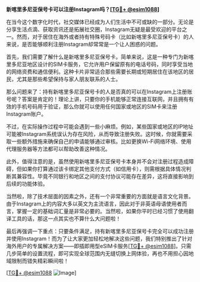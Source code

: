 **新喀里多尼亚保号卡可以注册Instagram吗？[[TG💪+ @esim1088](https://t.me/s/esim1088)]**

在当今这个数字化时代，社交媒体已经成为人们生活中不可或缺的一部分。无论是分享生活点滴、获取资讯还是拓展社交圈，Instagram无疑是最受欢迎的平台之一。然而，对于居住在海外或者持有特殊号码卡（比如新喀里多尼亚保号卡）的人来说，是否能够顺利注册Instagram却常常是一个让人困惑的问题。

首先，我们需要了解什么是新喀里多尼亚保号卡。简单来说，这是一种专门为新喀里多尼亚地区设计的SIM卡服务，它允许用户保留原有的电话号码，同时享受当地的网络资费和通信便利。这种卡片非常适合那些需要长期或短期居住在该地区的居民，尤其是那些希望保持与家人朋友联系的人士。

那么问题来了：持有新喀里多尼亚保号卡的人是否真的可以在Instagram上注册账号呢？答案是肯定的！理论上讲，只要你的手机能够正常连接互联网，并且拥有有效的手机号码用于验证，那么你就可以使用任何国家或地区的SIM卡来注册Instagram账户。

不过，在实际操作过程中可能会遇到一些小麻烦。例如，某些国家或地区的IP地址可能被Instagram系统误认为存在风险，从而导致注册失败。这时候，你就需要采取一些额外措施来确保自己的申请能够通过审核。比如更换Wi-Fi网络环境、使用代理服务器等方法都可以帮助改善这种情况。

此外，值得注意的是，虽然使用新喀里多尼亚保号卡本身并不会对注册过程造成障碍，但如果你打算通过该卡绑定其他支付方式（如信用卡），则需根据具体情况判断其兼容性。毕竟不同银行和地区之间的支付协议可能存在差异，这将直接影响到后续的功能体验。

当然啦，除了技术层面的因素之外，还有一个非常重要的方面就是语言文化背景。由于Instagram上的内容大多以英文为主流语言，因此对于非英语母语使用者而言，掌握一定的基础词汇量是非常必要的。当然啦，如果你平时已经习惯了使用翻译工具的话，那这一点其实也不算什么大问题啦！

最后再强调一下重点：只要条件满足，持有新喀里多尼亚保号卡完全可以成功注册并使用Instagram！而为了让大家更加轻松地解决这些问题，我们特别推出了针对海外用户的专属解决方案——即插即用型eSIM卡服务[[TG💪+ @esim1088](https://t.me/s/esim1088)]。只需几步简单的设置流程，即可实现全球范围内无缝切换上网体验，再也不用担心因地域限制而错失精彩瞬间啦！

[[TG💪+ @esim1088](https://t.me/s/esim1088) ![Image](https://i.postimg.cc/4NQfJmqS/Snipaste-2025-05-13-00-14-12.png)]